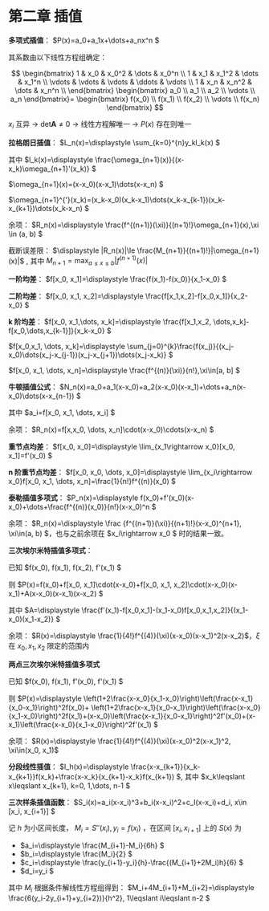 # **第二章 插值**

**多项式插值**： $P(x)=a_0+a_1x+\dots+a_nx^n $

其系数由以下线性方程组确定：

$$
\begin{bmatrix}
1 & x_0 & x_0^2 & \dots & x_0^n \\
1 & x_1 & x_1^2 & \dots & x_1^n \\
\vdots & \vdots & \vdots & \ddots & \vdots \\
1 & x_n & x_n^2 & \dots & x_n^n \\
\end{bmatrix}
\begin{bmatrix}
a_0 \\ a_1 \\ a_2 \\ \vdots \\ a_n
\end{bmatrix}=
\begin{bmatrix}
f(x_0) \\ f(x_1) \\ f(x_2) \\ \vdots \\ f(x_n)
\end{bmatrix}
$$

$x_i$ 互异 -> $\mathrm{det}\boldsymbol{A}\not=0$ -> 线性方程解唯一 -> $P(x)$ 存在则唯一

**拉格朗日插值**： $L_n(x)=\displaystyle \sum_{k=0}^{n}y_kl_k(x) $

其中 $l_k(x)=\displaystyle \frac{\omega_{n+1}(x)}{(x-x_k)\omega_{n+1}'(x_k)} $

$\omega_{n+1}(x)=(x-x_0)(x-x_1)\dots(x-x_n) $

$\omega_{n+1}^{'}(x_k)=(x_k-x_0)(x_k-x_1)\dots(x_k-x_{k-1})(x_k-x_{k+1})\dots(x_k-x_n) $

余项： $R_n(x)=\displaystyle \frac{f^{(n+1)}(\xi)}{(n+1)!}\omega_{n+1}(x),\xi \in (a, b) $

截断误差限： $\displaystyle |R_n(x)|\le \frac{M_{n+1}}{(n+1)!}|\omega_{n+1}(x)|$ , 其中 $\displaystyle M_{n+1}=\max_{a \leq x \leq b} \left| f^{(n+1)}(x) \right|$

**一阶均差**： $f[x_0, x_1]=\displaystyle \frac{f(x_1)-f(x_0)}{x_1-x_0} $

**二阶均差**： $f[x_0, x_1, x_2]=\displaystyle \frac{f[x_1,x_2]-f[x_0,x_1]}{x_2-x_0} $

**k 阶均差**： $f[x_0, x_1,\dots,  x_k]=\displaystyle \frac{f[x_1,x_2, \dots,x_k]-f[x_0,\dots,x_{k-1}]}{x_k-x_0} $

$f[x_0,x_1, \dots, x_k]=\displaystyle \sum_{j=0}^{k}\frac{f(x_j)}{(x_j-x_0)\dots(x_j-x_{j-1})(x_j-x_{j+1})\dots(x_j-x_k)} $

$f[x_0, x_1, \dots, x_n]=\displaystyle \frac{f^{(n)}(\xi)}{n!},\xi\in[a, b] $

**牛顿插值公式**： $N_n(x)=a_0+a_1(x-x_0)+a_2(x-x_0)(x-x_1)+\dots+a_n(x-x_0)\dots(x-x_{n-1}) $

其中 $a_i=f[x_0, x_1, \dots, x_i] $

余项： $R_n(x)=f[x,x_0, \dots, x_n]\cdot(x-x_0)\cdots(x-x_n) $

**重节点均差**： $f[x_0, x_0]=\displaystyle \lim_{x_1\rightarrow x_0}[x_0, x_1]=f'(x_0) $

**n 阶重节点均差**： $f[x_0, x_0, \dots, x_0]=\displaystyle \lim_{x_i\rightarrow x_0}f[x_0, x_1, \dots, x_n]=\frac{1}{n!}f^{(n)}(x_0) $

**泰勒插值多项式**： $P_n(x)=\displaystyle f(x_0)+f'(x_0)(x-x_0)+\dots+\frac{f^{(n)}(x_0)}{n!}(x-x_0)^n $

余项： $R_n(x)=\displaystyle \frac {f^{(n+1)}(\xi)}{(n+1)!}(x-x_0)^{n+1}, \xi\in(a, b) $，也与之前余项在 $x_i\rightarrow x_0 $ 时的结果一致。

**三次埃尔米特插值多项式**：

已知 $f(x_0), f(x_1), f(x_2), f'(x_1) $

则 $P(x)=f(x_0)+f[x_0, x_1]\cdot(x-x_0)+f[x_0, x_1, x_2]\cdot(x-x_0)(x-x_1)+A(x-x_0)(x-x_1)(x-x_2) $

其中 $A=\displaystyle \frac{f'(x_1)-f[x_0,x_1]-(x_1-x_0)f[x_0,x_1,x_2]}{(x_1-x_0)(x_1-x_2)} $

余项： $R(x)=\displaystyle \frac{1}{4!}f^{(4)}(\xi)(x-x_0)(x-x_1)^2(x-x_2)$，$\xi$ 在 $x_0, x_1, x_2$ 限定的范围内

**两点三次埃尔米特插值多项式**

已知 $f(x_0), f(x_1), f'(x_0), f'(x_1) $

则 $P(x)=\displaystyle \left(1+2\frac{x-x_0}{x_1-x_0}\right)\left(\frac{x-x_1}{x_0-x_1}\right)^2f(x_0)+ \left(1+2\frac{x-x_1}{x_0-x_1}\right)\left(\frac{x-x_0}{x_1-x_0}\right)^2f(x_1)+(x-x_0)\left(\frac{x-x_1}{x_0-x_1}\right)^2f'(x_0)+(x-x_1)\left(\frac{x-x_0}{x_1-x_0}\right)^2f'(x_1) $

余项： $R(x)=\displaystyle \frac{1}{4!}f^{(4)}(\xi)(x-x_0)^2(x-x_1)^2, \xi\in(x_0, x_1)$

**分段线性插值**： $I_h(x)=\displaystyle \frac{x-x_{k+1}}{x_k-x_{k+1}}f(x_k)+\frac{x-x_k}{x_{k+1}-x_k}f(x_{k+1}) $, 其中 $x_k\leqslant x\leqslant x_{k+1}, k=0, 1,\dots, n-1 $

**三次样条插值函数**： $S_i(x)=a_i(x-x_i)^3+b_i(x-x_i)^2+c_I(x-x_i)+d_i, x\in [x_i, x_{i+1}] $

记 $h$ 为小区间长度， $M_i=S''(x_i), y_i=f(x_i)$ ，在区间 $[x_i, x_{i+1}]$ 上的 $S(x)$ 为

- $a_i=\displaystyle \frac{M_{i+1}-M_i}{6h} $
- $b_i=\displaystyle \frac{M_i}{2} $
- $c_i=\displaystyle \frac{y_{i+1}-y_i}{h}-\frac{(M_{i+1}+2M_i)h}{6} $
- $d_i=y_i $

其中 $M_i$ 根据条件解线性方程组得到： $M_i+4M_{i+1}+M_{i+2}=\displaystyle \frac{6(y_i-2y_{i+1}+y\_{i+2})}{h^2}, 1\leqslant i\leqslant n-2 $
